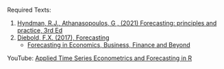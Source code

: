 
Required Texts:
1. [Hyndman, R.J., Athanasopoulos, G , (2021) Forecasting: principles and practice, 3rd Ed](https://otexts.com/fpp3/)
2. [Diebold, F.X. (2017), Forecasting](https://www.sas.upenn.edu/~fdiebold/Textbooks.html)
   - [Forecasting in Economics, Business, Finance and Beyond](https://www.sas.upenn.edu/~fdiebold/Teaching221/Forecasting.pdf)

YouTube: [Applied Time Series Econometrics and Forecasting in R](https://www.youtube.com/playlist?list=PLjTSwwygZVE0Cz1U9sYMlyUTQ3kW19hOE)

